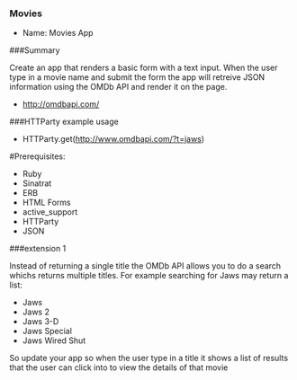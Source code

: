 ### Movies
* Name: Movies App

###Summary

Create an app that renders a basic form with a text input. When the user type in a movie name and submit the form the app will retreive JSON information using the OMDb API and render it on the page.

* http://omdbapi.com/

###HTTParty example usage

* HTTParty.get(http://www.omdbapi.com/?t=jaws)

#Prerequisites:
- Ruby
- Sinatrat
- ERB
- HTML Forms
- active_support
- HTTParty
- JSON

###extension 1

Instead of returning a single title the OMDb API allows you to do a search whichs returns multiple titles. For example searching for Jaws may return a list:

* Jaws
* Jaws 2
* Jaws 3-D
* Jaws Special
* Jaws Wired Shut 

So update your app so when the user type in a title it shows a list of results that the user can click into to view the details of that movie


